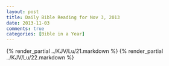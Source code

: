 ```yaml
---
layout: post
title: Daily Bible Reading for Nov 3, 2013
date: 2013-11-03
comments: true
categories: [Bible in a Year]
---
```

{% render_partial ../KJV/Lu/21.markdown %}
{% render_partial ../KJV/Lu/22.markdown %}
